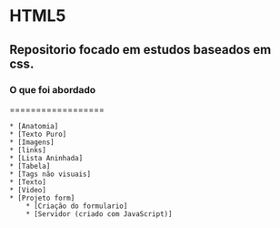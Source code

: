 # HTML5

## Repositorio focado em estudos baseados em css. 

### O que foi abordado

==================

<!--ts-->
    * [Anatomia]
    * [Texto Puro]
    * [Imagens]
    * [links]
    * [Lista Aninhada]
    * [Tabela]
    * [Tags não visuais]
    * [Texto]
    * [Video]
    * [Projeto form]
        * [Criação do formulario]
        * [Servidor (criado com JavaScript)]
<!--te-->